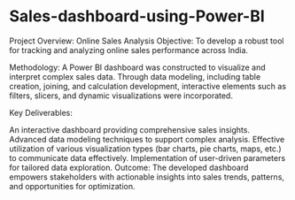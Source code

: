 # Sales-dashboard-using-Power-BI
Project Overview: Online Sales Analysis
Objective: To develop a robust tool for tracking and analyzing online sales performance across India.

Methodology: A Power BI dashboard was constructed to visualize and interpret complex sales data. Through data modeling, including table creation, joining, and calculation development, interactive elements such as filters, slicers, and dynamic visualizations were incorporated.

Key Deliverables:

An interactive dashboard providing comprehensive sales insights.
Advanced data modeling techniques to support complex analysis.
Effective utilization of various visualization types (bar charts, pie charts, maps, etc.) to communicate data effectively.
Implementation of user-driven parameters for tailored data exploration.
Outcome: The developed dashboard empowers stakeholders with actionable insights into sales trends, patterns, and opportunities for optimization.
